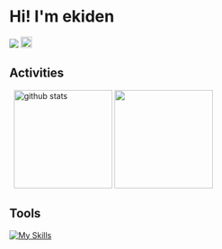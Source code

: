 # Hi! I'm ekiden

<p align="left">
  <a href="https://github.com/ek1den2"><img src="https://komarev.com/ghpvc/?username=ek1den2" /></a>
  <a href="https://x.com/ek1den2"><img height="20" src="https://img.shields.io/twitter/follow/ek1den2?style=flat&logo=X" /></a> 
</p>

## Activities

<p align="left">
  <a href="https://github.com/anuraghazra/github-readme-stats"><img alt="github stats" height="175px" src="https://github-readme-stats.vercel.app/api?username=ek1den2&count_private=true&show_icons=true&custom_title=GitHub%20Stats&theme=great-gatsby&bg_color=222222" /></a>
  <a fref="https://github.com/ashutosh00710/github-readme-activity-graph"><img height="175px" src="https://github-readme-activity-graph.vercel.app/graph?username=ek1den2&bg_color=222222&color=ffb74d&line=ffd95b&point=ffa726&area=true&radius=14&area_color=ffd95b&hide_title=true&days=20" /></a>
</p>

## Tools

<p align="left">
  <a href="https://skillicons.dev"><img src="https://skillicons.dev/icons?i=python,blender,unity,anaconda,pytorch,opencv,vscode,pycharm,photoshop,cpp,git,github,unrealengine,docker,notion,ubuntu,latex&theme=dark&perline=18" alt="My Skills" /></a>
</p>
